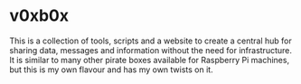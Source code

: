 # v0xb0x
This is a collection of tools, scripts and a website to create a central hub for sharing data, messages and information
without the need for infrastructure. It is similar to many other pirate boxes available for Raspberry Pi machines, but
this is my own flavour and has my own twists on it.
